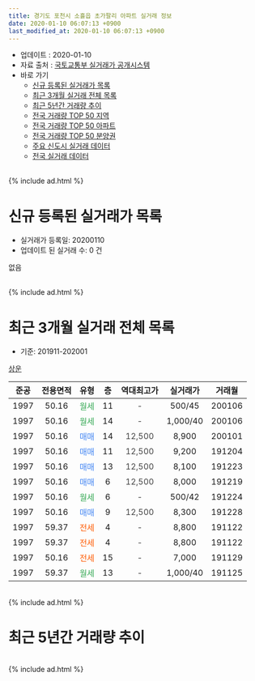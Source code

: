```yaml
---
title: 경기도 포천시 소흘읍 초가팔리 아파트 실거래 정보
date: 2020-01-10 06:07:13 +0900
last_modified_at: 2020-01-10 06:07:13 +0900
---
```


* 업데이트 : 2020-01-10
* 자료 출처 : [국토교통부 실거래가 공개시스템](http://rt.molit.go.kr)
* 바로 가기
    * [신규 등록된 실거래가 목록](#신규-등록된-실거래가-목록)
    * [최근 3개월 실거래 전체 목록](#최근-3개월-실거래-전체-목록)
    * [최근 5년간 거래량 추이](#최근-5년간-거래량-추이)
    * [전국 거래량 TOP 50 지역](https://inasie.github.io/apt-trade-info/최근-3개월-전국에서-가장-거래가-많이-발생한-지역)
    * [전국 거래량 TOP 50 아파트](https://inasie.github.io/apt-trade-info/최근-3개월-전국에서-가장-거래가-많이-발생한-아파트)
    * [전국 거래량 TOP 50 분양권](https://inasie.github.io/apt-trade-info/최근-3개월-전국에서-가장-거래가-많이-발생한-분양권)
    * [주요 신도시 실거래 데이터](https://inasie.github.io/apt-trade-info/주요-신도시)
    * [전국 실거래 데이터](https://inasie.github.io/apt-trade-info/전국)
<br>
{% include ad.html %}
<br>

# 신규 등록된 실거래가 목록
* 실거래가 등록일: 20200110
* 업데이트 된 실거래 수: 0 건

없음

<br>
{% include ad.html %}
<br>

# 최근 3개월 실거래 전체 목록
* 기준: 201911-202001


[상운](https://search.naver.com/search.naver?query=%EA%B2%BD%EA%B8%B0%EB%8F%84+%ED%8F%AC%EC%B2%9C%EC%8B%9C+%EC%86%8C%ED%9D%98%EC%9D%8D+%EC%B4%88%EA%B0%80%ED%8C%94%EB%A6%AC+%EC%83%81%EC%9A%B4)

|준공|전용면적|유형|층|역대최고가|실거래가|거래월|
|:---:|:---:|:---:|:---:|:---:|:---:|:---:|
|1997|50.16|<span style="color:#34a853">월세</span>|11|<span style="color:#444444">-</span>|500/45|200106|
|1997|50.16|<span style="color:#34a853">월세</span>|14|<span style="color:#444444">-</span>|1,000/40|200106|
|1997|50.16|<span style="color:#4285f3">매매</span>|14|<span style="color:#444444">12,500</span>|8,900|200101|
|1997|50.16|<span style="color:#4285f3">매매</span>|11|<span style="color:#444444">12,500</span>|9,200|191204|
|1997|50.16|<span style="color:#4285f3">매매</span>|13|<span style="color:#444444">12,500</span>|8,100|191223|
|1997|50.16|<span style="color:#4285f3">매매</span>|6|<span style="color:#444444">12,500</span>|8,000|191219|
|1997|50.16|<span style="color:#34a853">월세</span>|6|<span style="color:#444444">-</span>|500/42|191224|
|1997|50.16|<span style="color:#4285f3">매매</span>|9|<span style="color:#444444">12,500</span>|8,300|191228|
|1997|59.37|<span style="color:#ff5a00">전세</span>|4|<span style="color:#444444">-</span>|8,800|191122|
|1997|59.37|<span style="color:#ff5a00">전세</span>|4|<span style="color:#444444">-</span>|8,800|191122|
|1997|50.16|<span style="color:#ff5a00">전세</span>|15|<span style="color:#444444">-</span>|7,000|191129|
|1997|59.37|<span style="color:#34a853">월세</span>|13|<span style="color:#444444">-</span>|1,000/40|191125|


<br>
{% include ad.html %}
<br>

# 최근 5년간 거래량 추이


<div style="width:100%;">
    <canvas id="deal_progress" height="200"></canvas>
</div>

<script>
new Chart(document.getElementById("deal_progress"), {
    type: 'line',
    data: {
        labels: ['201501','201502','201503','201504','201505','201506','201507','201508','201509','201510','201511','201512','201601','201602','201603','201604','201605','201606','201607','201608','201609','201610','201611','201612','201701','201702','201703','201704','201705','201706','201707','201708','201709','201710','201711','201712','201801','201802','201803','201804','201805','201806','201807','201808','201809','201810','201811','201812','201901','201902','201903','201904','201905','201906','201907','201908','201909','201910','201911','201912','202001'],
        datasets: [{
            label: '매매',
            pointRadius: 1,
            data: [5, 7, 12, 9, 6, 11, 4, 8, 7, 12, 7, 2, 2, 10, 15, 11, 9, 9, 8, 8, 10, 4, 7, 10, 2, 12, 11, 11, 5, 6, 9, 8, 1, 4, 2, 5, 5, 2, 7, 5, 3, 5, 3, 3, 0, 6, 1, 6, 5, 5, 4, 3, 3, 3, 2, 4, 5, 2, 0, 4, 1],
            borderColor: "rgba(255, 201, 14, 1)",
            backgroundColor: "rgba(255, 201, 14, 0.5)",
            fill: false,
            lineTension: 0
        },{
            label: '전월세',
            pointRadius: 1,
            data: [5, 11, 12, 7, 7, 6, 9, 13, 10, 13, 11, 5, 10, 5, 8, 5, 3, 8, 9, 9, 10, 11, 3, 8, 4, 4, 12, 8, 9, 8, 4, 7, 10, 3, 4, 3, 7, 8, 5, 11, 4, 5, 8, 10, 4, 3, 6, 1, 1, 7, 9, 7, 7, 1, 2, 7, 7, 4, 4, 1, 2],
            borderColor: "rgba(0, 141, 185, 1)",
            backgroundColor: "rgba(0, 141, 185, 0.5)",
            fill: false,
            lineTension: 0
        }
        ]
    },
    options: {
        responsive: true,
        title: {
            display: false
        },
        tooltips: {
            mode: 'index',
            intersect: false
        },
        hover: {
            mode: 'nearest',
            intersect: true
        },
        scales: {
            xAxes: [{
                display: true,
                scaleLabel: {
                    display: true,
                    labelString: '년/월'
                }
            }],
            yAxes: [{
                display: true,
                ticks: {
                    suggestedMin: 0,
                },
                scaleLabel: {
                    display: true,
                    labelString: '실거래 수'
                }
            }]
        }
    }
});

</script>


<br>
{% include ad.html %}
<br>

